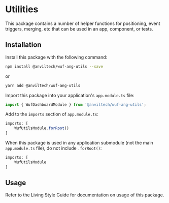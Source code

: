 Utilities
==========

This package contains a number of helper functions for positioning, event triggers, merging, etc that can be used in an app, component, or tests.

Installation
------------
Install this package with the following command:

```bash
npm install @anviltech/wuf-ang-utils --save
```

or

```bash
yarn add @anviltech/wuf-ang-utils
```

Import this package into your application's `app.module.ts` file:

```typescript
import { WufDashboardModule } from '@anviltech/wuf-ang-utils';
```

Add to the `imports` section of `app.module.ts`:

```typescript
imports: [
    WufUtilsModule.forRoot()
]
```

When this package is used in any application submodule (not the main `app.module.ts` file), do not include `.forRoot()`:

```typescript
imports: [
    WufUtilsModule
]
```

Usage
-----

Refer to the Living Style Guide for documentation on usage of this package. 
